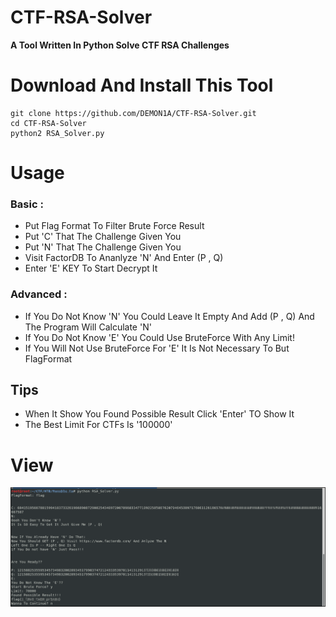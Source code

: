 # CTF-RSA-Solver
**A Tool Written In Python Solve CTF RSA Challenges**
# Download And Install This Tool
```
git clone https://github.com/DEMON1A/CTF-RSA-Solver.git
cd CTF-RSA-Solver
python2 RSA_Solver.py
```
# Usage
### Basic :
- Put Flag Format To Filter Brute Force Result
- Put 'C' That The Challenge Given You 
- Put 'N' That The Challenge Given You
- Visit FactorDB To Ananlyze 'N' And Enter (P , Q)
- Enter 'E' KEY To Start Decrypt It

### Advanced :
- If You Do Not Know 'N' You Could Leave It Empty And Add (P , Q) And The Program Will Calculate 'N'
- If You Do Not Know 'E' You Could Use BruteForce With Any Limit!
- If You Will Not Use BruteForce For 'E' It Is Not Necessary To But FlagFormat

## Tips
- When It Show You Found Possible Result Click 'Enter' TO Show It
- The Best Limit For CTFs Is '100000'

# View
![](CTF-RSA-Solver/View.png)
